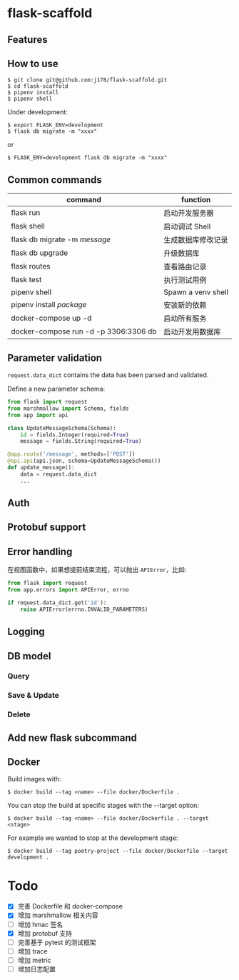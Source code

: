 # flask-scaffold

## Features

## How to use

```shell script
$ git clone git@github.com:j178/flask-scaffold.git
$ cd flask-scaffold
$ pipenv install
$ pipenv shell
```

Under development:

```shell
$ export FLASK_ENV=development
$ flask db migrate -m "xxxx"
```

or

```shell
$ FLASK_ENV=development flask db migrate -m "xxxx"
```

## Common commands

command | function
---- | ---
flask run | 启动开发服务器
flask shell | 启动调试 Shell
flask db migrate  -m *message* | 生成数据库修改记录
flask db upgrade | 升级数据库
flask routes | 查看路由记录
flask test | 执行测试用例
pipenv shell | Spawn a venv shell
pipenv install *package* | 安装新的依赖
docker-compose up -d | 启动所有服务
docker-compose run -d -p 3306:3306 db | 启动开发用数据库



## Parameter validation
`request.data_dict` contains the data has been parsed and validated.

Define a new parameter schema:
```python
from flask import request
from marshmallow import Schema, fields
from app import api

class UpdateMessageSchema(Schema):
    id = fields.Integer(required=True)
    message = fields.String(required=True)

@app.route('/message', methods=['POST'])
@api.api(api.json, schema=UpdateMessageSchema())
def update_message():
    data = request.data_dict
    ...
```

## Auth

## Protobuf support
 
## Error handling

在视图函数中，如果想提前结束流程，可以抛出 `APIError`，比如:
```python
from flask import request
from app.errors import APIError, errno

if request.data_dict.get('id'):
    raise APIError(errno.INVALID_PARAMETERS)
```

## Logging

## DB model

### Query

### Save & Update

### Delete

## Add new flask subcommand

## Docker

Build images with:
```shell script
$ docker build --tag <name> --file docker/Dockerfile . 
```

You can stop the build at specific stages with the --target option:
```shell script
$ docker build --tag <name> --file docker/Dockerfile . --target <stage>
```
For example we wanted to stop at the development stage:
```shell script
$ docker build --tag poetry-project --file docker/Dockerfile --target development .
```

# Todo
- [x] 完善 Dockerfile 和 docker-compose
- [x] 增加 marshmallow 相关内容
- [ ] 增加 hmac 签名
- [x] 增加 protobuf 支持
- [ ] 完善基于 pytest 的测试框架
- [ ] 增加 trace
- [ ] 增加 metric
- [ ] 增加日志配置